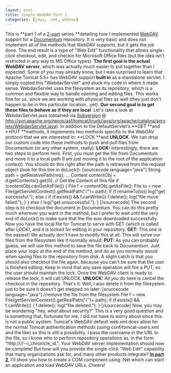 ```yaml
---
layout: post
title: Simple WebDAV Part 1
categories: [java, .net, webdav]
---
```


This is **part 1 of a [2-part][1] series **detailing how I implemented <a href="http://www.webdav.org/" target="_blank">WebDAV</a> support for a <a href="http://www.emc.com/products/family/documentum-family.htm" target="_blank">Documentum</a> repository. It is very basic and does not implement all of the methods that WebDAV supports, but it gets the job done. The end result is a type of "Web Edit" functionality that allows single-click checkout, edit, and checkin for Microsoft Office files (but the idea isn't restricted in any way to MS Office types). **The first goal is the actual WebDAV server**, which was actually much easier to put together than I expected. Some of you may already know, but I was surprised to learn that Apache Tomcat 5.5+ has WebDAV support **built in** as a standalone servlet. I simply copied this "WebdavServlet" and stuck my code in where it made sense. WebdavServlet uses the filesystem as its repository, which is a common and flexible way to handle opening and editing files. This works fine for us, since we are working with physical files as well (they just don't happen to be in this particular location...yet). **Our second goal is to get those files to behave as if they are local**. Let's take a look at WebdavServlet.java (obtained via <a href="http://subversion.tigris.org/" target="_blank">Subversion</a> @ http://svn.apache.org/repos/asf/tomcat/trunk/java/org/apache/catalina/servlets/WebdavServlet.java). In addition to the DefaultServlet's **GET **and **PUT **methods, it implements two methods specific to the WebDAV protocol that we are interested in: **LOCK **and **UNLOCK**. We can drop our custom code into these methods to push and pull files from Documentum (or any other system, really): **LOCK:** Interestingly, there are two steps to perform here. First, you must get the file from Documentum and move it to a local path (I am just moving it to the root of the application context). You should do this right after the path is retrieved from the request object (look for this line in doLock(): [sourcecode language="java"] String path = getRelativePath(req); ... Content contentObj = d.getContents().get(0); // Get the Content of this file if (contentObj.canGetAsFile()) { File f = contentObj.getAsFile(); File to = new File(getServletContext().getRealPath("/")+ path); if (f.renameTo(to)) log("get successful."); else { if (f.exists() && f.canWrite()) f.delete(); log("file move failed."); } } else { log("get unsuccessful."); } [/sourcecode] The second step is to checkout the document in Documentum. You can do this pretty much wherever you want in the method, but I prefer to wait until the very end of doLock() to make sure that the file was downloaded successfully. Now you have the local file for Tomcat to serve with GET (which is called after LOCK), and it is locked for editing in your repository. **GET:** This one is the easiest! We actually don't have to modify this at all. This will serve our files from the filesystem like it normally would. **PUT:** As you can probably guess, we will use this method to save the file back to Documentum. Just place your logic at the end of the method, and do as you normally would when saving files to the repository from disk. A slight catch is that you should also checkout the file again, because you can't be sure that the user is finished editing. Keep in mind that any save operation will fire a PUT, so the user should maintain the lock. Once the WebDAV client is ready to release the lock, it will call UNLOCK. **UNLOCK:** All you do here is cancel the checkout in the repository. That's it. Well, I also delete it from the filesystem just to be sure it doesn't get stepped on later: [sourcecode language="java"] //remove the file from the filesystem File f = new File(getServletContext().getRealPath("/")+ path); if (f.exists() && f.canWrite()) { f.delete(); log("file deleted."); } [/sourcecode] Now, you may be wondering "hey, what about security?" This is a very good question and is something that, fortunate for me, I did not have to worry about since this is not a public system. Tomcat's WebDAV default web.xml does allow for the normal Tomcat authentication methods (using conf/tomcat-users.xml and the like) so this is still a possibility. I pass the username in the URL to the file, so I know who to perform repository operations as, in the form "http://<domain>/<application context>/<username>--i\_chronicle\_id.<file extension>". Your WebDAV server implementation should now be complete! But how will you provide the single-click "Web Edit" capability that many organizations ask for, and many other products integrate? [**In part 2**][1], I'll show you how to create a COM component using .Net which can start an application and load WebDAV URLs. Cheers!

 [1]: http://www.onebigocean.com/index.php/2009/10/simple-webdav-part-2/ "Simple WebDAV Part 2"